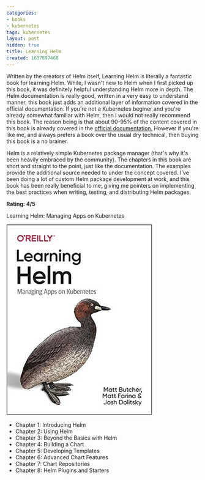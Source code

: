 ```yaml
---
categories:
- books
- kubernetes
tags: kubernetes
layout: post
hidden: true
title: Learning Helm
created: 1637897468
---
```


Written by the creators of Helm itself, Learning Helm is literally a fantastic book for learning Helm. While, I wasn't new to Helm when I first picked up this book, it was definitely helpful understanding Helm more in depth. The Helm documentation is really good, written in a very easy to understand manner, this book just adds an additional layer of information covered in the official documentation. If you're not a Kubernetes beginer and you're already somewhat familiar with Helm, then I would not really recommend this book. The reason being is that about 90-95% of the content covered in this book is already covered in the <a href="https://helm.sh/docs/" target="_blank">official documentation.</a> However if you're like me, and always prefers a book over the usual dry technical, then buying this book is a no brainer.

Helm is a relatively simple Kubernetes package manager (that's why it's been heavily embraced by the community). The chapters in this book are short and straight to the point, just like the documentation. The examples provide the additional source needed to under the concept covered.  I've been doing a lot of custom Helm package development at work, and this book has been really beneficial to me; giving me pointers on implementing the best practices when writing, testing, and distributing Helm packages.

**Rating: 4/5**

Learning Helm: Managing Apps on Kubernetes

<a href="https://www.amazon.com/Learning-Helm-Managing-Apps-Kubernetes/dp/1492083658" target="_blank"><img src="/assets/books/learning-helm.jpg"></a>

* Chapter 1: Introducing Helm
* Chapter 2: Using Helm
* Chapter 3: Beyond the Basics with Helm
* Chapter 4: Building a Chart
* Chapter 5: Developing Templates
* Chapter 6: Advanced Chart Features
* Chapter 7: Chart Repositories
* Chapter 8: Helm Plugins and Starters
